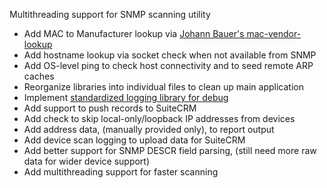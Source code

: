 Multithreading support for SNMP scanning utility

* Add MAC to Manufacturer lookup via [Johann Bauer's mac-vendor-lookup](https://github.com/bauerj/mac_vendor_lookup)
* Add hostname lookup via socket check when not available from SNMP
* Add OS-level ping to check host connectivity and to seed remote ARP caches
* Reorganize libraries into individual files to clean up main application
* Implement [standardized logging library for debug](https://docs.python.org/3/library/logging.html)
* Add support to push records to SuiteCRM
* Add check to skip local-only/loopback IP addresses from devices
* Add address data, (manually provided only), to report output
* Add device scan logging to upload data for SuiteCRM
* Add better support for SNMP DESCR field parsing, (still need more raw data for wider device support)
* Add multithreading support for faster scanning
